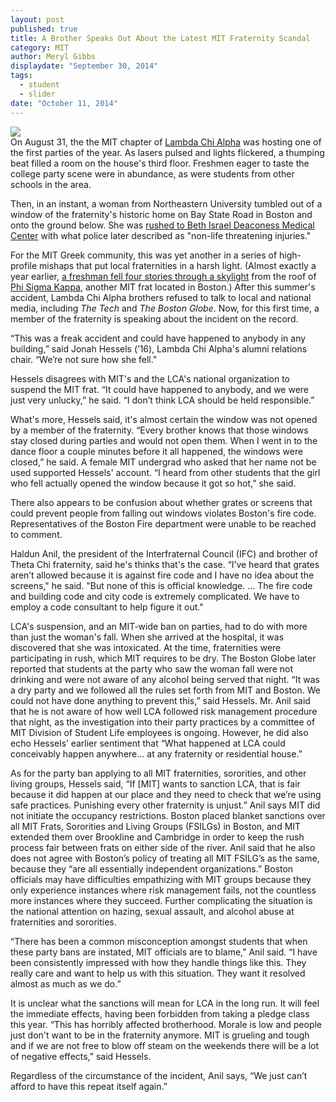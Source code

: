 ```yaml
---
layout: post
published: true
title: A Brother Speaks Out About the Latest MIT Fraternity Scandal
category: MIT
author: Meryl Gibbs
displaydate: "September 30, 2014"
tags: 
  - student
  - slider
date: "October 11, 2014"
---
```


![](http://d1wvharlsiyzfl.cloudfront.net/wp-content/uploads/2014/09/5777ddcab3da704f8638e61dff539732.png)  
On August 31, the the MIT chapter of [Lambda Chi Alpha](http://web.mit.edu/lca/) was hosting one of the first parties of the year. As lasers pulsed and lights flickered, a thumping beat filled a room on the house's third floor. Freshmen eager to taste the college party scene were in abundance, as were students from other schools in the area. 

Then, in an instant, a woman from Northeastern University tumbled out of a window of the fraternity's historic home on Bay State Road in Boston and onto the ground below. She was [rushed to Beth Israel Deaconess Medical Center](http://www.bostonglobe.com/metro/2014/09/01/student-falls-from-mit-fraternity-window/BBj1YiwViY44GqiCuE6muI/story.html) with what police later described as "non-life threatening injuries." 

For the MIT Greek community, this was yet another in a series of high-profile mishaps that put local fraternities in a harsh light. (Almost exactly a year earlier, [a freshman fell four stories through a skylight](http://www.boston.com/news/local/massachusetts/2013/09/11/teen-falls-four-stories-through-skylight-mit-frat-house/IDwApg9xpBEbSwHp3yRjUM/story.html) from the roof of [Phi Sigma Kappa](http://phisig.mit.edu/), another MIT frat located in Boston.)
After this summer's accident, Lambda Chi Alpha brothers refused to talk to local and national media, including _The Tech_ and _The Boston Globe_. Now, for this first time, a member of the fraternity is speaking about the incident on the record.

“This was a freak accident and could have happened to anybody in any building,” said Jonah Hessels (’16), Lambda Chi Alpha's alumni relations chair. “We’re not sure how she fell."

Hessels disagrees with MIT's and the LCA's national organization to suspend the MIT frat. “It could have happened to anybody, and we were just very unlucky,” he said. “I don’t think LCA should be held responsible.”

What's more, Hessels said, it's almost certain the window was not opened by a member of the fraternity. “Every brother knows that those windows stay closed during parties and would not open them. When I went in to the dance floor a couple minutes before it all happened, the windows were closed,” he said. A female MIT undergrad who asked that her name not be used supported Hessels' account. “I heard from other students that the girl who fell actually opened the window because it got so hot,” she said. 

There also appears to be confusion about whether grates or screens that could prevent people from falling out windows violates Boston's fire code. Representatives of the Boston Fire department were unable to be reached to comment.

Haldun Anil, the president of the Interfraternal Council (IFC) and brother of Theta Chi fraternity, said he's thinks that's the case. “I’ve heard that grates aren’t allowed because it is against fire code and I have no idea about the screens," he said. "But none of this is official knowledge. ... The fire code and building code and city code is extremely complicated. We have to employ a code consultant to help figure it out." 

LCA's suspension, and an MIT-wide ban on parties, had to do with more than just the woman's fall. When she arrived at the hospital, it was discovered that she was intoxicated. At the time, fraternities were participating in rush, which MIT requires to be dry. The Boston Globe later reported that students at the party who saw the woman fall were not drinking and were not aware of any alcohol being served that night. “It was a dry party and we followed all the rules set forth from MIT and Boston. We could not have done anything to prevent this,” said Hessels. Mr. Anil said that he is not aware of how well LCA followed risk management procedure that night, as the investigation into their party practices by a committee of MIT Division of Student Life employees is ongoing. However, he did also echo Hessels’ earlier sentiment that “What happened at LCA could conceivably happen anywhere… at any fraternity or residential house.”

As for the party ban applying to all MIT fraternities, sororities, and other living groups, Hessels said, “If [MIT] wants to sanction LCA, that is fair because it did happen at our place and they need to check that we’re using safe practices. Punishing every other fraternity is unjust.” Anil says MIT did not initiate the occupancy restrictions. Boston placed blanket sanctions over all MIT Frats, Sororities and Living Groups (FSILGs) in Boston, and MIT extended them over Brookline and Cambridge in order to keep the rush process fair between frats on either side of the river. Anil said that he also does not agree with Boston’s policy of treating all MIT FSILG’s as the same, because they “are all essentially independent organizations.” Boston officials may have difficulties empathizing with MIT groups because they only experience instances where risk management fails, not the countless more instances where they succeed. Further complicating the situation is the national attention on hazing, sexual assault,  and alcohol abuse at fraternities and sororities. 

“There has been a common misconception amongst students that when these party bans are instated, MIT officials are to blame,” Anil said. “I have been consistently impressed with how they handle things like this. They really care and want to help us with this situation. They want it resolved almost as much as we do.” 

It is unclear what the sanctions will mean for LCA in the long run. It will feel the immediate effects, having been forbidden from taking a pledge class this year. “This has horribly affected brotherhood. Morale is low and people just don't want to be in the fraternity anymore. MIT is grueling and tough and if we are not free to blow off steam on the weekends there will be a lot of negative effects,” said Hessels.

Regardless of the circumstance of the incident, Anil says, “We just can’t afford to have this repeat itself again.”
